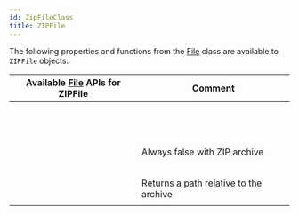 ```yaml
---
id: ZipFileClass
title: ZIPFile
---
```


The following properties and functions from the [File](FileClass.md) class are available to `ZIPFile` objects:

|Available [File](FileClass.md) APIs for ZIPFile|Comment |
|---|---|
|[<!-- INCLUDE #document.copyTo().Syntax -->](FileClass.md#copyto)||
|[<!-- INCLUDE #document.creationDate.Syntax -->](FileClass.md#creationdate)||
|[<!-- INCLUDE #document.creationTime.Syntax -->](FileClass.md#creationtime)||
|[<!-- INCLUDE #document.exists.Syntax -->](FileClass.md#exists)||
|[<!-- INCLUDE #document.extension.Syntax -->](FileClass.md#extension)||
|[<!-- INCLUDE #document.fullName.Syntax -->](FileClass.md#fullname)||
|[<!-- INCLUDE #document.getContent().Syntax -->](FileClass.md#getcontent)||
|[<!-- INCLUDE #document.getIcon().Syntax -->](FileClass.md#geticon)||
|[<!-- INCLUDE #document.getText().Syntax -->](FileClass.md#gettext)||
|[<!-- INCLUDE #document.hidden.Syntax -->](FileClass.md#hidden)||
|[<!-- INCLUDE #document.isAlias.Syntax -->](FileClass.md#isalias)||
|[<!-- INCLUDE #document.isFile.Syntax -->](FileClass.md#isfile)||
|[<!-- INCLUDE #document.isFolder.Syntax -->](FileClass.md#isfolder)||
|[<!-- INCLUDE #document.isWritable.Syntax -->](FileClass.md#iswritable)|Always false with ZIP archive|
|[<!-- INCLUDE #document.modificationDate.Syntax -->](FileClass.md#modificationdate)||
|[<!-- INCLUDE #document.modificationTime.Syntax -->](FileClass.md#modificationtime)||
|[<!-- INCLUDE #document.name.Syntax -->](FileClass.md#name)||
|[<!-- INCLUDE #document.original.Syntax -->](FileClass.md#original)||
|[<!-- INCLUDE #document.parent.Syntax -->](FileClass.md#parent)||
|[<!-- INCLUDE #document.path.Syntax -->](FileClass.md#path)|Returns a path relative to the archive|
|[<!-- INCLUDE #document.platformPath.Syntax -->](FileClass.md#platformpath)||



